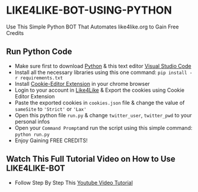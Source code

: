 # LIKE4LIKE-BOT-USING-PYTHON
 Use This Simple Python BOT That Automates like4like.org to Gain Free Credits
## Run Python Code
- Make sure first to download [Python](https://www.python.org/downloads/) & this text editor [Visual Studio Code](https://code.visualstudio.com/download)
- Install all the necessary libraries using this one command: `pip install -r requirements.txt`
- Install [Cookie-Editor Extension](https://chrome.google.com/webstore/detail/cookie-editor/hlkenndednhfkekhgcdicdfddnkalmdm) in your chrome browser
- Login to your account in [Like4Like](https://www.like4like.org/) & Export the cookies using Cookie Editor Extension
- Paste the exported cookies in `cookies.json` file & change the value of `sameSite` to `'Strict'` or `'Lax'`
- Open this python file `run.py` & change `twitter_user`, `twitter_pwd` to your personal infos
- Open your `Command Prompt`and run the script using this simple command: `python run.py`
- Enjoy Gaining FREE CREDITS!

## Watch This Full Tutorial Video on How to Use LIKE4LIKE-BOT
- Follow Step By Step This [Youtube Video Tutorial](https://youtu.be/pqZOwALvaIs)
